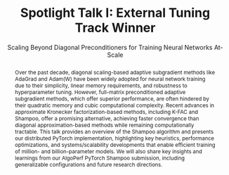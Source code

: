 ---
# Determines which item appears first on the schedule (lowest number (0) appears first)
sequence_id: 4

day: Tuesday, 11th

# Time of the event
time: 11:15 - 12:00

# Title of the event
title: "Spotlight Talk I: External Tuning Track Winner"
subtitle: Scaling Beyond Diagonal Preconditioners for Training Neural Networks At-Scale

# Abstract
abstract: >
    Over the past decade, diagonal scaling-based adaptive subgradient methods like AdaGrad and Adam(W) have been widely adopted for neural network training due to their simplicity, linear memory requirements, and robustness to hyperparameter tuning. However, full-matrix preconditioned adaptive subgradient methods, which offer superior performance, are often hindered by their quadratic memory and cubic computational complexity. Recent advances in approximate Kronecker factorization-based methods, including K-FAC and Shampoo, offer a promising alternative, achieving faster convergence than diagonal approximation-based methods while remaining computationally tractable. This talk provides an overview of the Shampoo algorithm and presents our distributed PyTorch implementation, highlighting key heuristics, performance optimizations, and systems/scalability developments that enable efficient training of million- and billion-parameter models. We will also share key insights and learnings from our AlgoPerf PyTorch Shampoo submission, including generalizable configurations and future research directions.

# Speaker Info
speaker: Anna Cai & Michael Shi
webpage: https://www.linkedin.com/in/a-cai/
affil: Meta AI
affil_link: https://hjmshi.github.io/
# affil2: Buzz University
# affil2_link: https://buzz.edu

# Image
img: ../speakers/anna.jpeg
img_link: https://www.linkedin.com/in/a-cai/
---